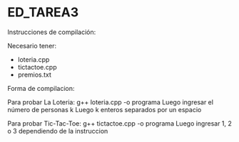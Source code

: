 # ED_TAREA3
Instrucciones de compilación:

Necesario tener:
- loteria.cpp
- tictactoe.cpp
- premios.txt

Forma de compilacion:

Para probar La Loteria: g++ loteria.cpp -o programa
   Luego ingresar el número de personas k
   Luego k enteros separados por un espacio

Para probar Tic-Tac-Toe: g++ tictactoe.cpp -o programa
   Luego ingresar 1, 2 o 3 dependiendo de la instruccion

